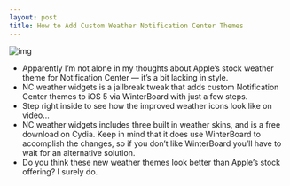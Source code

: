 ```yaml
---
layout: post
title: How to Add Custom Weather Notification Center Themes
---
```

![img](http://media.idownloadblog.com/wp-content/uploads/2011/11/Notification-Center-Weather-Theme.png)
* Apparently I’m not alone in my thoughts about Apple’s stock weather theme for Notification Center — it’s a bit lacking in style.
* NC weather widgets is a jailbreak tweak that adds custom Notification Center themes to iOS 5 via WinterBoard with just a few steps.
* Step right inside to see how the improved weather icons look like on video…
* NC weather widgets includes three built in weather skins, and is a free download on Cydia. Keep in mind that it does use WinterBoard to accomplish the changes, so if you don’t like WinterBoard you’ll have to wait for an alternative solution.
* Do you think these new weather themes look better than Apple’s stock offering? I surely do.

